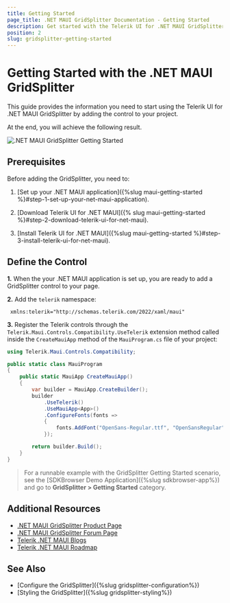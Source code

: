 ```yaml
---
title: Getting Started
page_title: .NET MAUI GridSplitter Documentation - Getting Started
description: Get started with the Telerik UI for .NET MAUI GridSplitter and add the control to your .NET MAUI project.
position: 2
slug: gridsplitter-getting-started
---
```


# Getting Started with the .NET MAUI GridSplitter

This guide provides the information you need to start using the Telerik UI for .NET MAUI GridSplitter by adding the control to your project.

At the end, you will achieve the following result.

![.NET MAUI GridSplitter Getting Started](images/gridplitter-getting-started.png)

## Prerequisites

Before adding the GridSplitter, you need to:

1. [Set up your .NET MAUI application]({%slug maui-getting-started %}#step-1-set-up-your-net-maui-application).

1. [Download Telerik UI for .NET MAUI]({% slug maui-getting-started %}#step-2-download-telerik-ui-for-net-maui).

1. [Install Telerik UI for .NET MAUI]({%slug maui-getting-started %}#step-3-install-telerik-ui-for-net-maui).

## Define the Control

**1.** When the your .NET MAUI application is set up, you are ready to add a GridSplitter control to your page.

<snippet id='gridsplitter-getting-started' />

**2.** Add the `telerik` namespace:

```XAML
 xmlns:telerik="http://schemas.telerik.com/2022/xaml/maui"
```

**3.** Register the Telerik controls through the `Telerik.Maui.Controls.Compatibility.UseTelerik` extension method called inside the `CreateMauiApp` method of the `MauiProgram.cs` file of your project:

```C#
using Telerik.Maui.Controls.Compatibility;

public static class MauiProgram
{
	public static MauiApp CreateMauiApp()
	{
		var builder = MauiApp.CreateBuilder();
		builder
			.UseTelerik()
			.UseMauiApp<App>()
			.ConfigureFonts(fonts =>
			{
				fonts.AddFont("OpenSans-Regular.ttf", "OpenSansRegular");
			});

		return builder.Build();
	}
}           
```

> For a runnable example with the GridSplitter Getting Started scenario, see the [SDKBrowser Demo Application]({%slug sdkbrowser-app%}) and go to **GridSplitter > Getting Started** category.

## Additional Resources

- [.NET MAUI GridSplitter Product Page](https://www.telerik.com/maui-ui/gridsplitter)
- [.NET MAUI GridSplitter Forum Page](https://www.telerik.com/forums/maui?tagId=1784)
- [Telerik .NET MAUI Blogs](https://www.telerik.com/blogs/mobile-net-maui)
- [Telerik .NET MAUI Roadmap](https://www.telerik.com/support/whats-new/maui-ui/roadmap)

## See Also

- [Configure the GridSplitter]({%slug gridsplitter-configuration%})
- [Styling the GridSplitter]({%slug gridsplitter-styling%})
